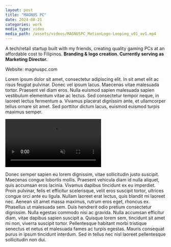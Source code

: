 ```yaml
---
layout: post
title: "MAGNUS PC"
date: 2024-08-21 
categories: work
media_type: video
media_path: /assets/videos/MAGNUSPC_MotionLogo-Looping_v01_av1.mp4
---
```


A tech/retail startup built with my friends, creating quality gaming PCs at an affordable cost to Filipinos. **Branding & logo creation. Currently serving as Marketing Director.**

Website: magnuspc.com

Lorem ipsum dolor sit amet, consectetur adipiscing elit. In sit amet elit ac risus feugiat pulvinar. Donec vel ipsum lacus. Maecenas vitae malesuada tortor. Praesent vel diam eros. Nulla euismod sapien malesuada sapien vestibulum elementum vitae ac lectus. Sed consectetur tempor neque, in laoreet lectus fermentum a. Vivamus placerat dignissim ante, et ullamcorper tellus ornare sit amet. Sed porttitor dictum lacus, euismod euismod turpis maximus semper.

<video autoplay loop muted>
    <source src="/assets/videos/MAGNUSPC_MotionLogo-Looping_v01_av1.mp4" type="video/mp4">
    <source src="/assets/videos/MAGNUSPC_MotionLogo-Looping_v01_vp9.webm" type="video/webm">
    Your browser does not support the video tag.
</video>

Donec semper sapien eu lorem dignissim, vitae sollicitudin justo suscipit. Maecenas congue lobortis mollis. Praesent vehicula diam id nulla aliquet, quis accumsan eros lacinia. Vivamus dapibus tincidunt ex eu imperdiet. Proin pulvinar, felis et efficitur scelerisque, velit eros suscipit tortor, ultrices congue orci ante eu ligula. Nullam laoreet erat lectus, quis blandit mi laoreet nec. Aenean sit amet massa maximus, rutrum eros eget, rhoncus ex. Phasellus ut malesuada sem. Duis hendrerit odio pretium consectetur dignissim. Nulla egestas commodo nisi ac gravida. Nulla accumsan efficitur diam, vitae dapibus sapien suscipit a. Quisque lorem sem, tincidunt sit amet mi non, viverra suscipit tortor. Pellentesque habitant morbi tristique senectus et netus et malesuada fames ac turpis egestas. Mauris consequat purus in ipsum tincidunt interdum. Sed in tellus nec nisl laoreet pellentesque sollicitudin non dui.


